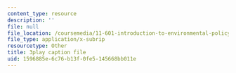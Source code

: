 ```yaml
---
content_type: resource
description: ''
file: null
file_location: /coursemedia/11-601-introduction-to-environmental-policy-and-planning-fall-2016/1596885e6c76b13f0fe5145668bb011e_lkq-QWxaxjw.srt
file_type: application/x-subrip
resourcetype: Other
title: 3play caption file
uid: 1596885e-6c76-b13f-0fe5-145668bb011e
---
```

